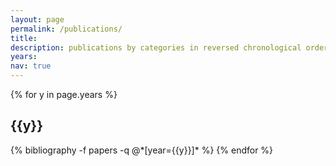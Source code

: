 ```yaml
---
layout: page
permalink: /publications/
title: 
description: publications by categories in reversed chronological order. generated by jekyll-scholar.
years:
nav: true
---
```


<div class="publications">

{% for y in page.years %}
  <h2 class="year">{{y}}</h2>
  {% bibliography -f papers -q @*[year={{y}}]* %}
{% endfor %}

</div>
